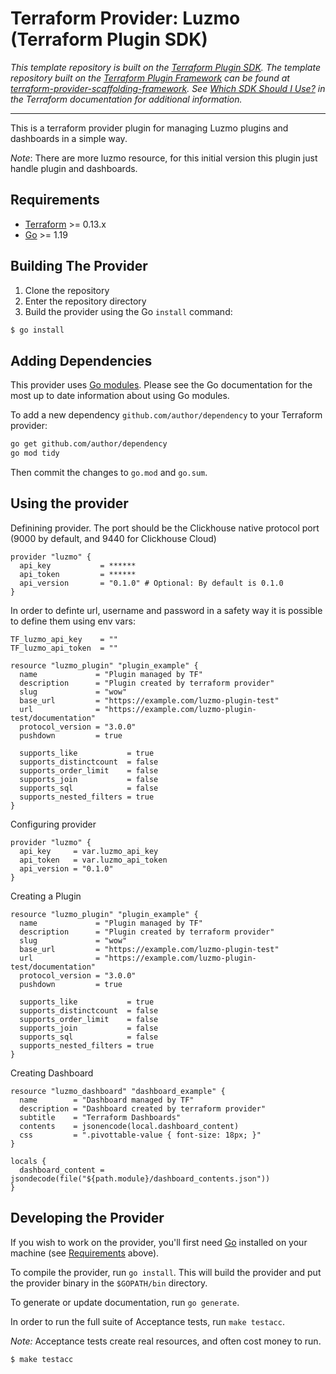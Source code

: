 # Terraform Provider: Luzmo (Terraform Plugin SDK)

_This template repository is built on the [Terraform Plugin SDK](https://github.com/hashicorp/terraform-plugin-sdk). The template repository built on the [Terraform Plugin Framework](https://github.com/hashicorp/terraform-plugin-framework) can be found at [terraform-provider-scaffolding-framework](https://github.com/hashicorp/terraform-provider-scaffolding-framework). See [Which SDK Should I Use?](https://www.terraform.io/docs/plugin/which-sdk.html) in the Terraform documentation for additional information._

----

This is a terraform provider plugin for managing Luzmo plugins and dashboards in a simple way.

_Note_: There are more luzmo resource, for this initial version this plugin just handle plugin and dashboards.


## Requirements

-	[Terraform](https://www.terraform.io/downloads.html) >= 0.13.x
-	[Go](https://golang.org/doc/install) >= 1.19

## Building The Provider

1. Clone the repository
1. Enter the repository directory
1. Build the provider using the Go `install` command: 
```sh
$ go install
```

## Adding Dependencies

This provider uses [Go modules](https://github.com/golang/go/wiki/Modules).
Please see the Go documentation for the most up to date information about using Go modules.

To add a new dependency `github.com/author/dependency` to your Terraform provider:

```bash
go get github.com/author/dependency
go mod tidy
```

Then commit the changes to `go.mod` and `go.sum`.

## Using the provider


Definining provider. The port should be the Clickhouse native protocol port (9000 by default, and 9440 for Clickhouse Cloud)

```hcl
provider "luzmo" {
  api_key           = ******
  api_token         = ******
  api_version       = "0.1.0" # Optional: By default is 0.1.0
}
```

In order to definte url, username and password in a safety way it is possible to define them using env vars:

```config
TF_luzmo_api_key    = ""
TF_luzmo_api_token  = ""
```

```hcl
resource "luzmo_plugin" "plugin_example" {
  name             = "Plugin managed by TF"
  description      = "Plugin created by terraform provider"
  slug             = "wow"
  base_url         = "https://example.com/luzmo-plugin-test"
  url              = "https://example.com/luzmo-plugin-test/documentation"
  protocol_version = "3.0.0"
  pushdown         = true

  supports_like           = true
  supports_distinctcount  = false
  supports_order_limit    = false
  supports_join           = false
  supports_sql            = false
  supports_nested_filters = true
}
```

Configuring provider

```hcl
provider "luzmo" {
  api_key     = var.luzmo_api_key
  api_token   = var.luzmo_api_token
  api_version = "0.1.0"
}
```

Creating a Plugin

```hcl
resource "luzmo_plugin" "plugin_example" {
  name             = "Plugin managed by TF"
  description      = "Plugin created by terraform provider"
  slug             = "wow"
  base_url         = "https://example.com/luzmo-plugin-test"
  url              = "https://example.com/luzmo-plugin-test/documentation"
  protocol_version = "3.0.0"
  pushdown         = true

  supports_like           = true
  supports_distinctcount  = false
  supports_order_limit    = false
  supports_join           = false
  supports_sql            = false
  supports_nested_filters = true
}
```

Creating Dashboard

```hcl
resource "luzmo_dashboard" "dashboard_example" {
  name        = "Dashboard managed by TF"
  description = "Dashboard created by terraform provider"
  subtitle    = "Terraform Dashboards"
  contents    = jsonencode(local.dashboard_content)
  css         = ".pivottable-value { font-size: 18px; }"
}

locals {
  dashboard_content = jsondecode(file("${path.module}/dashboard_contents.json"))
}
```


## Developing the Provider

If you wish to work on the provider, you'll first need [Go](http://www.golang.org) installed on your machine (see [Requirements](#requirements) above).

To compile the provider, run `go install`. This will build the provider and put the provider binary in the `$GOPATH/bin` directory.

To generate or update documentation, run `go generate`.

In order to run the full suite of Acceptance tests, run `make testacc`.

_Note:_ Acceptance tests create real resources, and often cost money to run.

```sh
$ make testacc
```